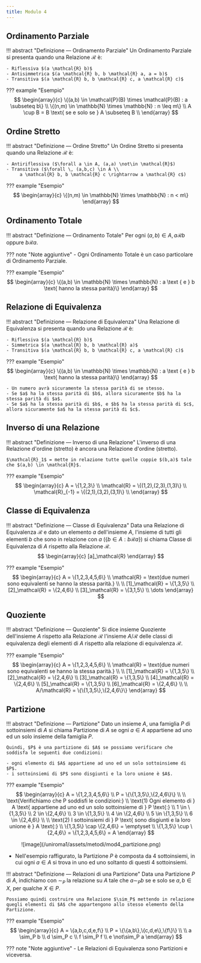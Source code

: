 ```yaml
---
title: Modulo 4
---
```


## Ordinamento Parziale
!!! abstract "Definizione ― Ordinamento Parziale"
    Un Ordinamento Parziale si presenta quando una Relazione $\mathcal{R}$ è:

    - Riflessiva $(a \mathcal{R} b)$
    - Antisimmetrica $(a \mathcal{R} b, b \mathcal{R} a, a = b)$
    - Transitiva $(a \mathcal{R} b, b \mathcal{R} c, a \mathcal{R} c)$

??? example "Esempio"
    $$
    \begin{array}{c}
    	\{(a,b) \in \mathcal{P}(B) \times \mathcal{P}(B) : a \subseteq b\} \\
		\{(n,m) \in \mathbb{N} \times \mathbb{N} : n \leq m\} \\
	    A \cup B = B \text{ se e solo se } A \subseteq B \\
    \end{array}
    $$

## Ordine Stretto
!!! abstract "Definizione ― Ordine Stretto"
    Un Ordine Stretto si presenta quando una Relazione $\mathcal{R}$ è:

    - Antiriflessiva ($\forall a \in A, (a,a) \not\in \mathcal{R}$)
	- Transitiva ($\forall \, (a,b,c) \in A \\
         a \mathcal{R} b, b \mathcal{R} c \rightarrow a \mathcal{R} c$)

??? example "Esempio"
    $$
    \begin{array}{c}
    	\{(n,m) \in \mathbb{N} \times \mathbb{N} : n < m\}
    \end{array}
    $$

## Ordinamento Totale
!!! abstract "Definizione ― Ordinamento Totale"
    Per ogni $(a,b) \in A, a \mathcal{R} b$ oppure $b \mathcal{R} a$.

??? note "Note aggiuntive"
    - Ogni Ordinamento Totale è un caso particolare di Ordinamento Parziale.

??? example "Esempio"
    $$
    \begin{array}{c}
        \{(a,b) \in \mathbb{N} \times \mathbb{N} : a \text { e } b \text{ hanno la stessa parità}\}
    \end{array}
    $$

## Relazione di Equivalenza
!!! abstract "Definizione ― Relazione di Equivalenza"
    Una Relazione di Equivalenza si presenta quando una Relazione $\mathcal{R}$ è:
    
    - Riflessiva $(a \mathcal{R} b)$
    - Simmetrica $(a \mathcal{R} b, b \mathcal{R} a)$
    - Transitiva $(a \mathcal{R} b, b \mathcal{R} c, a \mathcal{R} c)$

??? example "Esempio"
    $$
    \begin{array}{c}
        \{(a,b) \in \mathbb{N} \times \mathbb{N} : a \text { e } b \text{ hanno la stessa parità}\}
    \end{array}
    $$

    - Un numero avrà sicuramente la stessa parità di se stesso.
    - Se $a$ ha la stessa parità di $b$, allora sicuramente $b$ ha la stessa parità di $a$.
    - Se $a$ ha la stessa parità di $b$, e $b$ ha la stessa parità di $c$, allora sicuramente $a$ ha la stessa parità di $c$.

## Inverso di una Relazione
!!! abstract "Definizione ― Inverso di una Relazione"
    L'inverso di una Relazione d'ordine (stretto) è ancora una Relazione d'ordine (stretto).

    $\mathcal{R}_1$ = mette in relazione tutte quelle coppie $(b,a)$ tale che $(a,b) \in \mathcal{R}$.

??? example "Esempio"
    $$
    \begin{array}{c}
    	A = \{1,2,3\} \\
        \mathcal{R} = \{(1,2),(2,3),(1,3)\} \\
        \mathcal{R}_{-1} = \{(2,1),(3,2),(3,1)\} \\
    \end{array}
    $$

## Classe di Equivalenza
!!! abstract "Definizione ― Classe di Equivalenza"
    Data una Relazione di Equivalenza $\mathcal{R}$ e dato un elemento $a$ dell'insieme $A$, l'insieme di tutti gli elementi $b$ che sono in relazione con $a$ ($\{b \in A:  b \mathcal{R} a\}$) si chiama Classe di Equivalenza di $A$ rispetto alla Relazione $\mathcal{R}$. 
    $$
    \begin{array}{c}
        [a]_\mathcal{R}
    \end{array}
    $$

??? example "Esempio"
    $$
    \begin{array}{c}
        A = \{1,2,3,4,5,6\} \\
        \mathcal{R} = \text{due numeri sono equivalenti se hanno la stessa parità.} \\
        \\
        [1]_\mathcal{R} = \{1,3,5\} \\
        [2]_\mathcal{R} = \{2,4,6\} \\
        [3]_\mathcal{R} = \{3,1,5\} \\
        \dots 
    \end{array}
    $$

## Quoziente
!!! abstract "Definizione ― Quoziente"
    Si dice insieme Quoziente dell'insieme $A$ rispetto alla Relazione $\mathcal{R}$ l'insieme $A/\mathcal{R}$ delle classi di equivalenza degli elementi di $A$ rispetto alla relazione di equivalenza $\mathcal{R}$.

??? example "Esempio"
    $$
    \begin{array}{c}
        A = \{1,2,3,4,5,6\} \\
        \mathcal{R} = \text{due numeri sono equivalenti se hanno la stessa parità.} \\
        \\
        [1]_\mathcal{R} = \{1,3,5\} \\
        [2]_\mathcal{R} = \{2,4,6\} \\
        [3]_\mathcal{R} = \{1,3,5\} \\
        [4]_\mathcal{R} = \{2,4,6\} \\
        [5]_\mathcal{R} = \{1,3,5\} \\
        [6]_\mathcal{R} = \{2,4,6\} \\
        \\
        A/\mathcal{R} = \{\{1,3,5\},\{2,4,6\}\}
    \end{array}
    $$

## Partizione
!!! abstract "Definizione ― Partizione"
    Dato un insieme $A$, una famiglia $P$ di sottoinsiemi di $A$ si chiama Partizione di $A$ se ogni $a \in A$ appartiene ad uno ed un solo insieme della famiglia $P$.

    Quindi, $P$ è una partizione di $A$ se possiamo verificare che soddisfa le seguenti due condizioni:

    - ogni elemento di $A$ appartiene ad uno ed un solo sottoinsieme di $P$.
    - i sottoinsiemi di $P$ sono disgiunti e la loro unione è $A$.

??? example "Esempio"
    $$
    \begin{array}{c}
        A = \{1,2,3,4,5,6\} \\
        P = \{\{1,3,5\},\{2,4,6\}\} \\
        \\
        \text{Verifichiamo che P soddisfi le condizioni:} \\
        \text{1) Ogni elemento di } A \text{ appartiene ad uno ed un solo sottoinsieme di } P \text{:} \\
        1 \in \{1,3,5\} \\
        2 \in \{2,4,6\} \\
        3 \in \{1,3,5\} \\
        4 \in \{2,4,6\} \\
        5 \in \{1,3,5\} \\
        6 \in \{2,4,6\} \\
        \\
        \text{2) I sottoinsiemi di } P \text{ sono disgiunti e la loro unione è } A \text{:} \\
        \{1,3,5\} \cap \{2,4,6\} = \emptyset \\
        \{1,3,5\} \cup \{2,4,6\} = \{1,2,3,4,5,6\} = A
    \end{array}
    $$

<figure markdown="1">
![image](/uniroma1/assets/metodi/mod4_partizione.png)
</figure>

- Nell'esempio raffigurato, la Partizione $P$ è composta da 4 sottoinsiemi, in cui ogni $a \in A$ si trova in uno ed uno soltanto di questi 4 sottoinsiemi.

!!! abstract "Definizione ― Relazioni di una Partizione"
    Data una Partizione $P$ di $A$, indichiamo con $\sim_P$ la relazione su $A$ tale che $a \sim_P b$ se e solo se $a,b \in X$, per qualche $X \in P$.

    Possiamo quindi costruire una Relazione $\sim_P$ mettendo in relazione quegli elementi di $A$ che appartengono allo stesso elemento della Partizione.

??? example "Esempio"
    $$
    \begin{array}{c}
        A = \{a,b,c,d,e,f\} \\
        P = \{\{a,b\},\{c,d,e\},\{f\}\} \\
        \\
        a \sim_P b \\
        d \sim_P c \\
        f \sim_P f \\
        e \not\sim_P a
    \end{array}
    $$

??? note "Note aggiuntive"
    - Le Relazioni di Equivalenza sono Partizioni e viceversa.
